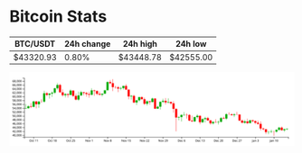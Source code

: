 # Bitcoin Stats

BTC/USDT|24h change|24h high|24h low|
|---|---|---|---|
|$43320.93|0.80%|$43448.78|$42555.00|

<img src="./chart.svg">
